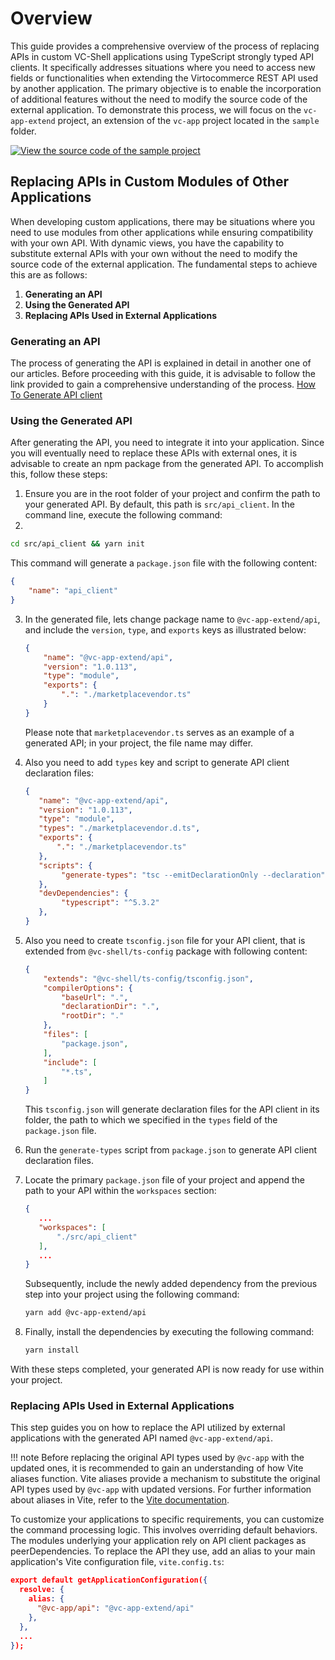 # Overview

This guide provides a comprehensive overview of the process of replacing APIs in custom VC-Shell applications using TypeScript strongly typed API clients. It specifically addresses situations where you need to access new fields or functionalities when extending the Virtocommerce REST API used by another application. The primary objective is to enable the incorporation of additional features without the need to modify the source code of the external application. To demonstrate this process, we will focus on the `vc-app-extend` project, an extension of the `vc-app` project located in the `sample` folder.

[![View the source code of the sample project](../media/source_code.png)](https://github.com/VirtoCommerce/vc-shell/tree/main/sample/vc-app-extend)

## Replacing APIs in Custom Modules of Other Applications

When developing custom applications, there may be situations where you need to use modules from other applications while ensuring compatibility with your own API. With dynamic views, you have the capability to substitute external APIs with your own without the need to modify the source code of the external application. The fundamental steps to achieve this are as follows:

1. **Generating an API**
2. **Using the Generated API**
3. **Replacing APIs Used in External Applications**

### Generating an API

The process of generating the API is explained in detail in another one of our articles. Before proceeding with this guide, it is advisable to follow the link provided to gain a comprehensive understanding of the process. [How To Generate API client](../How-tos/generate-api-client.md)

### Using the Generated API

After generating the API, you need to integrate it into your application. Since you will eventually need to replace these APIs with external ones, it is advisable to create an npm package from the generated API. To accomplish this, follow these steps:

1. Ensure you are in the root folder of your project and confirm the path to your generated API. By default, this path is `src/api_client`. In the command line, execute the following command:
2.

   ```bash
   cd src/api_client && yarn init
   ```

   This command will generate a `package.json` file with the following content:

   ```json title="vc-app-extend/src/api_client/package.json" linenums="1"
   {
       "name": "api_client"
   }
   ```

3. In the generated file, lets change package name to `@vc-app-extend/api`, and include the `version`, `type`, and `exports` keys as illustrated below:

   ```json title="vc-app-extend/src/api_client/package.json" linenums="1"
   {
       "name": "@vc-app-extend/api",
       "version": "1.0.113",
       "type": "module",
       "exports": {
           ".": "./marketplacevendor.ts"
       }
   }
   ```

   Please note that `marketplacevendor.ts` serves as an example of a generated API; in your project, the file name may differ.

4. Also you need to add `types` key and script to generate API client declaration files:

    ```json title="vc-app-extend/src/api_client/package.json" linenums="1"
    {
       "name": "@vc-app-extend/api",
       "version": "1.0.113",
       "type": "module",
       "types": "./marketplacevendor.d.ts",
       "exports": {
           ".": "./marketplacevendor.ts"
       },
       "scripts": {
            "generate-types": "tsc --emitDeclarationOnly --declaration"
       },
       "devDependencies": {
            "typescript": "^5.3.2"
       },
    }
   ```

5. Also you need to create `tsconfig.json` file for your API client, that is extended from `@vc-shell/ts-config` package with following content:

    ```json title="vc-app-extend/src/api_client/tsconfig.json" linenums="1"
    {
        "extends": "@vc-shell/ts-config/tsconfig.json",
        "compilerOptions": {
            "baseUrl": ".",
            "declarationDir": ".",
            "rootDir": "."
        },
        "files": [
            "package.json",
        ],
        "include": [
            "*.ts",
        ]
    }
   ```

   This `tsconfig.json` will generate declaration files for the API client in its folder, the path to which we specified in the `types` field of the `package.json` file.

6. Run the `generate-types` script from `package.json` to generate API client declaration files.

7. Locate the primary `package.json` file of your project and append the path to your API within the `workspaces` section:

   ```json title="vc-app-extend/package.json" linenums="1"
   {
      ...
      "workspaces": [
          "./src/api_client"
      ],
      ...
   }
   ```

   Subsequently, include the newly added dependency from the previous step into your project using the following command:

   ```bash
   yarn add @vc-app-extend/api
   ```

8. Finally, install the dependencies by executing the following command:

   ```bash
   yarn install
   ```

With these steps completed, your generated API is now ready for use within your project.

### Replacing APIs Used in External Applications

This step guides you on how to replace the API utilized by external applications with the generated API named `@vc-app-extend/api`.

!!! note
    Before replacing the original API types used by `@vc-app` with the updated ones, it is recommended to gain an understanding of how Vite aliases function. Vite aliases provide a mechanism to substitute the original API types used by `@vc-app` with updated versions. For further information about aliases in Vite, refer to the [Vite documentation](https://vitejs.dev/config/shared-options.html#resolve-alias).

To customize your applications to specific requirements, you can customize the command processing logic. This involves overriding default behaviors. The modules underlying your application rely on API client packages as peerDependencies. To replace the API they use, add an alias to your main application's Vite configuration file, `vite.config.ts`:

```json title="vc-app-extend/vite.config.ts" linenums="1"
export default getApplicationConfiguration({
  resolve: {
    alias: {
      "@vc-app/api": "@vc-app-extend/api"
    },
  },
  ...
});
```
